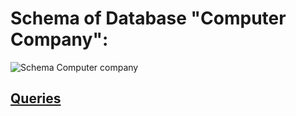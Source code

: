 # Schema of Database "Computer Company":

![Schema Computer company](https://user-images.githubusercontent.com/101666279/187069770-afabde2e-90b6-4c66-8c86-4115bae1dc04.png)


## [Queries](https://github.com/ZabiyakaDaniil/SQL/blob/main/sql-ex.ru/Computer%20company/ComputerCompany.sql)
